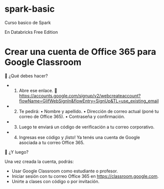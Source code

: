 # spark-basic
Curso basico de Spark

En Databricks Free Edition

# Crear una cuenta de Office 365 para Google Classroom

📝 ¿Qué debes hacer?
- 1. Abre ese enlace.
🔗 https://accounts.google.com/signup/v2/webcreateaccount?flowName=GlifWebSignIn&flowEntry=SignUp&TL=use_existing_email

- 2.	Te pedirá:
	•	Nombre y apellido.
	•	Dirección de correo actual (poné tu correo de Office 365).
	•	Contraseña y confirmación.
- 3.	Luego te enviará un código de verificación a tu correo corporativo.
- 4.	Ingresas ese código y ¡listo! Ya tenés una cuenta de Google asociada a tu correo Office 365.
 
📌 ¿Y luego?

Una vez creada la cuenta, podrás:
- Usar Google Classroom como estudiante o profesor.
- Iniciar sesión con tu correo Office 365 en https://classroom.google.com.
- Unirte a clases con código o por invitación.

